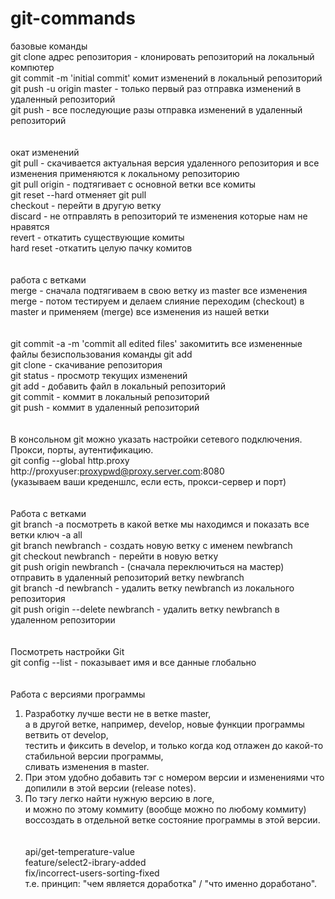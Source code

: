 # git-commands
базовые команды <br>
git clone адрес репозитория - клонировать репозиторий на локальный компютер <br>
git commit -m 'initial commit' комит изменений в локальный репозиторий <br>
git push -u origin master - только первый раз отправка изменений в удаленный репозиторий <br>
git push - все последующие разы отправка изменений в удаленный репозиторий <br>
<br>
<br>
окат изменений <br>
git pull - скачивается актуальная версия удаленного репозитория и все изменения применяются к локальному репозиторию <br>
git pull origin - подтягивает с основной ветки все комиты <br>
git reset --hard отменяет git pull <br>
checkout - перейти в другую ветку <br>
discard - не отправлять в репозиторий те изменения которые нам не нравятся <br>
revert - откатить существующие комиты <br>
hard reset -откатить целую пачку комитов <br>
<br>
<br>
работа с ветками <br>
merge - сначала подтягиваем в свою ветку из master все изменения <br>
merge - потом тестируем и делаем слияние переходим (checkout) в master и применяем (merge) все изменения из нашей ветки <br>
<br>
<br>
git commit -a -m 'commit all edited files' закомитить все измененные файлы безиспользования команды git add <br>
git clone - скачивание репозитория <br>
git status - просмотр текущих изменений <br>
git add - добавить файл в локальный репозиторий <br>
git commit - коммит в локальный репозиторий <br>
git push - коммит в удаленный репозиторий <br>
<br>
<br>
В консольном git можно указать настройки сетевого подключения. Прокси, порты, аутентификацию. <br>
git config --global http.proxy http://proxyuser:proxypwd@proxy.server.com:8080  <br>
(указываем ваши креденшлс, если есть, прокси-сервер и порт) <br>
<br>
<br>
Работа с ветками <br>
git branch -a  посмотреть в какой ветке мы находимся и показать все ветки ключ -а   all <br>
git branch newbranch  - создать новую ветку с именем newbranch <br>
git checkout newbranch - перейти в новую ветку <br>
git push origin newbranch -  (сначала переключиться на мастер) отправить в удаленный репозиторий ветку newbranch <br>
git branch -d newbranch - удалить ветку newbranch из локального репозитория  <br>
git push origin --delete newbranch - удалить ветку newbranch в удаленном репозитории <br>
<br>
<br>
Посмотреть настройки Git <br>
git config --list - показывает имя и все данные глобально <br>
<br>
<br>
Работа с версиями программы <br>
1. Разработку лучше вести не в ветке master, <br>
   а в другой ветке, например, develop, новые функции программы ветвить от develop, <br> 
   тестить и фиксить в develop, и только когда код отлажен до какой-то стабильной версии программы,  <br>
   сливать изменения в master. <br>
2. При этом удобно добавить тэг с номером версии и изменениями что допилили в этой версии (release notes). <br>
3. По тэгу легко найти нужную версию в логе, <br>
   и можно по этому коммиту (вообще можно по любому коммиту) <br>
   воссоздать в отдельной ветке состояние программы в этой версии. <br>
   <br>
   <br>
api/get-temperature-value <br>
feature/select2-ibrary-added <br>
fix/incorrect-users-sorting-fixed <br>
т.е. принцип: "чем является доработка" / "что именно доработано". <br>
